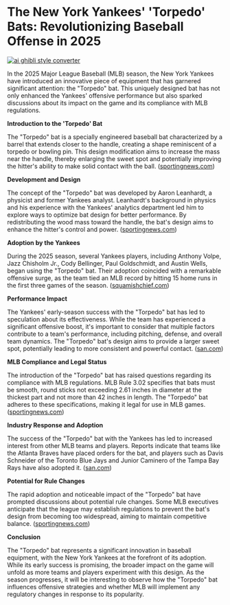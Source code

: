 # The New York Yankees' 'Torpedo' Bats: Revolutionizing Baseball Offense in 2025

[![ai ghibli style converter](https://i.imgur.com/dwt8Y5G.gif)](https://witbeam.net/slzx)

In the 2025 Major League Baseball (MLB) season, the New York Yankees have introduced an innovative piece of equipment that has garnered significant attention: the "Torpedo" bat. This uniquely designed bat has not only enhanced the Yankees' offensive performance but also sparked discussions about its impact on the game and its compliance with MLB regulations.

**Introduction to the 'Torpedo' Bat**

The "Torpedo" bat is a specially engineered baseball bat characterized by a barrel that extends closer to the handle, creating a shape reminiscent of a torpedo or bowling pin. This design modification aims to increase the mass near the handle, thereby enlarging the sweet spot and potentially improving the hitter's ability to make solid contact with the ball. ([sportingnews.com](https://www.sportingnews.com/us/mlb/new-york-yankees/news/torpedo-bats-yankees-mlb-rules/6435d1bf0cfda2ed6523e2c0?utm_source=openai))

**Development and Design**

The concept of the "Torpedo" bat was developed by Aaron Leanhardt, a physicist and former Yankees analyst. Leanhardt's background in physics and his experience with the Yankees' analytics department led him to explore ways to optimize bat design for better performance. By redistributing the wood mass toward the handle, the bat's design aims to enhance the hitter's control and power. ([sportingnews.com](https://www.sportingnews.com/us/mlb/new-york-yankees/news/torpedo-bats-yankees-mlb-rules/6435d1bf0cfda2ed6523e2c0?utm_source=openai))

**Adoption by the Yankees**

During the 2025 season, several Yankees players, including Anthony Volpe, Jazz Chisholm Jr., Cody Bellinger, Paul Goldschmidt, and Austin Wells, began using the "Torpedo" bat. Their adoption coincided with a remarkable offensive surge, as the team tied an MLB record by hitting 15 home runs in the first three games of the season. ([squamishchief.com](https://www.squamishchief.com/national-sports/torpedo-bats-the-talk-of-baseball-thanks-to-the-free-swinging-new-york-yankees-10456129?utm_source=openai))

**Performance Impact**

The Yankees' early-season success with the "Torpedo" bat has led to speculation about its effectiveness. While the team has experienced a significant offensive boost, it's important to consider that multiple factors contribute to a team's performance, including pitching, defense, and overall team dynamics. The "Torpedo" bat's design aims to provide a larger sweet spot, potentially leading to more consistent and powerful contact. ([san.com](https://san.com/cc/do-yankees-new-torpedo-bats-really-make-a-difference-we-asked-an-expert/?utm_source=openai))

**MLB Compliance and Legal Status**

The introduction of the "Torpedo" bat has raised questions regarding its compliance with MLB regulations. MLB Rule 3.02 specifies that bats must be smooth, round sticks not exceeding 2.61 inches in diameter at the thickest part and not more than 42 inches in length. The "Torpedo" bat adheres to these specifications, making it legal for use in MLB games. ([sportingnews.com](https://www.sportingnews.com/us/mlb/new-york-yankees/news/torpedo-bats-yankees-mlb-rules/6435d1bf0cfda2ed6523e2c0?utm_source=openai))

**Industry Response and Adoption**

The success of the "Torpedo" bat with the Yankees has led to increased interest from other MLB teams and players. Reports indicate that teams like the Atlanta Braves have placed orders for the bat, and players such as Davis Schneider of the Toronto Blue Jays and Junior Caminero of the Tampa Bay Rays have also adopted it. ([san.com](https://san.com/cc/do-yankees-new-torpedo-bats-really-make-a-difference-we-asked-an-expert/?utm_source=openai))

**Potential for Rule Changes**

The rapid adoption and noticeable impact of the "Torpedo" bat have prompted discussions about potential rule changes. Some MLB executives anticipate that the league may establish regulations to prevent the bat's design from becoming too widespread, aiming to maintain competitive balance. ([sportingnews.com](https://www.sportingnews.com/us/mlb/new-york-yankees/news/mlb-exec-projects-yankees-torpedo-bats-ban-prevent-them-getting-out-hand/5e003606cc09b7fb27be7156?utm_source=openai))

**Conclusion**

The "Torpedo" bat represents a significant innovation in baseball equipment, with the New York Yankees at the forefront of its adoption. While its early success is promising, the broader impact on the game will unfold as more teams and players experiment with this design. As the season progresses, it will be interesting to observe how the "Torpedo" bat influences offensive strategies and whether MLB will implement any regulatory changes in response to its popularity.